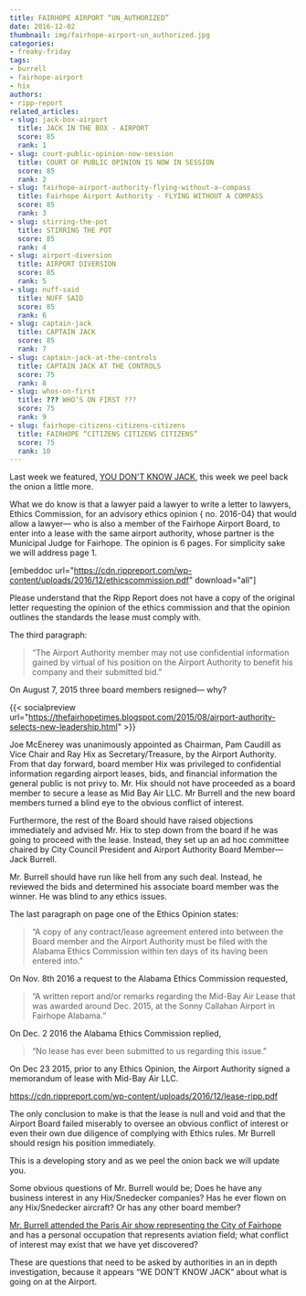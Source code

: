 ```yaml
---
title: FAIRHOPE AIRPORT “UN_AUTHORIZED”
date: 2016-12-02
thumbnail: img/fairhope-airport-un_authorized.jpg
categories:
- freaky-friday
tags:
- burrell
- fairhope-airport
- hix
authors:
- ripp-report
related_articles:
- slug: jack-box-airport
  title: JACK IN THE BOX - AIRPORT
  score: 85
  rank: 1
- slug: court-public-opinion-now-session
  title: COURT OF PUBLIC OPINION IS NOW IN SESSION
  score: 85
  rank: 2
- slug: fairhope-airport-authority-flying-without-a-compass
  title: Fairhope Airport Authority - FLYING WITHOUT A COMPASS
  score: 85
  rank: 3
- slug: stirring-the-pot
  title: STIRRING THE POT
  score: 85
  rank: 4
- slug: airport-diversion
  title: AIRPORT DIVERSION
  score: 85
  rank: 5
- slug: nuff-said
  title: NUFF SAID
  score: 85
  rank: 6
- slug: captain-jack
  title: CAPTAIN JACK
  score: 85
  rank: 7
- slug: captain-jack-at-the-controls
  title: CAPTAIN JACK AT THE CONTROLS
  score: 75
  rank: 8
- slug: whos-on-first
  title: ??? WHO’S ON FIRST ???
  score: 75
  rank: 9
- slug: fairhope-citizens-citizens-citizens
  title: FAIRHOPE “CITIZENS CITIZENS CITIZENS”
  score: 75
  rank: 10
---
```

Last week we featured, [YOU DON'T KNOW JACK](https://rippreport.com/you-dont-know-jack/), this week we peel back the onion a little more.

What we do know is that a lawyer paid a lawyer to write a letter to lawyers, Ethics Commission, for an advisory ethics opinion { no. 2016-04} that would allow a lawyer— who is also a member of the Fairhope Airport Board, to enter into a lease with the same airport authority, whose partner is the Municipal Judge for Fairhope. The opinion is 6 pages. For simplicity sake we will address page 1.

\[embeddoc url="https://cdn.rippreport.com/wp-content/uploads/2016/12/ethicscommission.pdf" download="all"\]

Please understand that the Ripp Report does not have a copy of the original letter requesting the opinion of the ethics commission and that the opinion outlines the standards the lease must comply with.

The third paragraph:

> “The Airport Authority member may not use confidential information gained by virtual of his position on the Airport Authority to benefit his company and their submitted bid.”

On August 7, 2015 three board members resigned— why?

{{< socialpreview url="https://thefairhopetimes.blogspot.com/2015/08/airport-authority-selects-new-leadership.html" >}}

Joe McEnerey was unanimously appointed as Chairman, Pam Caudill as Vice Chair and Ray Hix as Secretary/Treasure, by the Airport Authority. From that day forward, board member Hix was privileged to confidential information regarding airport leases, bids, and financial information the general public is not privy to. Mr. Hix should not have proceeded as a board member to secure a lease as Mid Bay Air LLC. Mr Burrell and the new board members turned a blind eye to the obvious conflict of interest.

Furthermore, the rest of the Board should have raised objections immediately and advised Mr. Hix to step down from the board if he was going to proceed with the lease. Instead, they set up an ad hoc committee chaired by City Council President and Airport Authority Board Member— Jack Burrell.

Mr. Burrell should have run like hell from any such deal. Instead, he reviewed the bids and determined his associate board member was the winner. He was blind to any ethics issues.

The last paragraph on page one of the Ethics Opinion states:

> “A copy of any contract/lease agreement entered into between the Board member and the Airport Authority must be filed with the Alabama Ethics Commission within ten days of its having been entered into.”

On Nov. 8th 2016 a request to the Alabama Ethics Commission requested,

> “A written report and/or remarks regarding the Mid-Bay Air Lease that was awarded around Dec. 2015, at the Sonny Callahan Airport in Fairhope Alabama.”

On Dec. 2 2016 the Alabama Ethics Commission replied,

> “No lease has ever been submitted to us regarding this issue."

On Dec 23 2015, prior to any Ethics Opinion, the Airport Authority signed a memorandum of lease with Mid-Bay Air LLC.

https://cdn.rippreport.com/wp-content/uploads/2016/12/lease-ripp.pdf

The only conclusion to make is that the lease is null and void and that the Airport Board failed miserably to oversee an obvious conflict of interest or even their own due diligence of complying with Ethics rules. Mr Burrell should resign his position immediately.

This is a developing story and as we peel the onion back we will update you.

Some obvious questions of Mr. Burrell would be; Does he have any business interest in any Hix/Snedecker companies? Has he ever flown on any Hix/Snedecker aircraft? Or has any other board member?

[Mr. Burrell attended the Paris Air show representing the City of Fairhope](https://thefairhopetimes.blogspot.com/2015/06/team-baldwin-attends-paris-air-show.html) and has a personal occupation that represents aviation field; what conflict of interest may exist that we have yet discovered?

These are questions that need to be asked by authorities in an in depth investigation, because it appears “WE DON’T KNOW JACK” about what is going on at the Airport.
